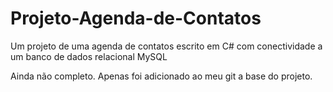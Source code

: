 # Projeto-Agenda-de-Contatos
Um projeto de uma agenda de contatos escrito em C# com conectividade a um banco de dados relacional MySQL

Ainda não completo. Apenas foi adicionado ao meu git a base do projeto.
